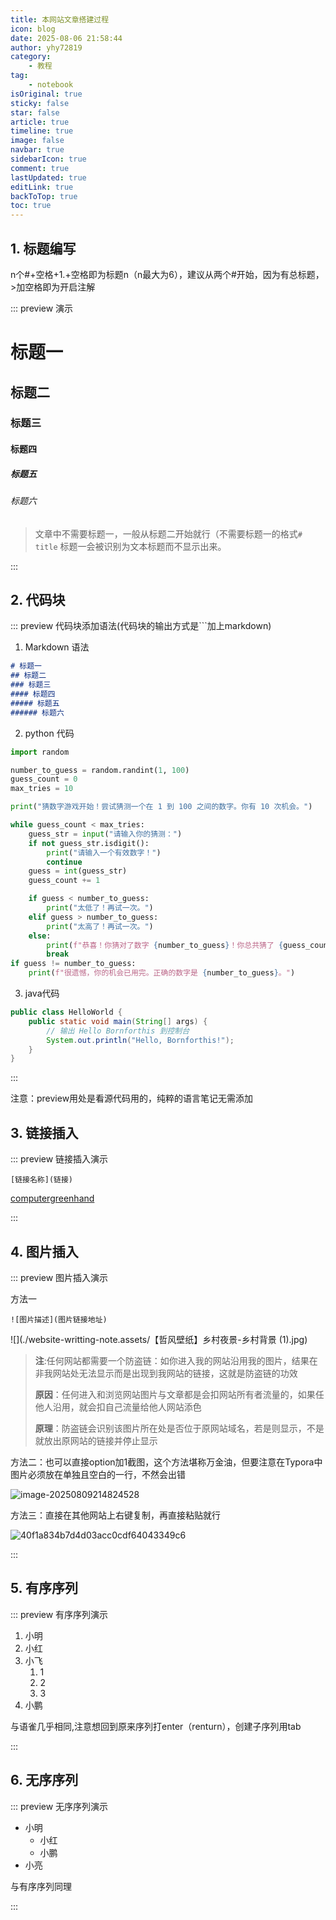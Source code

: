 ```yaml
---
title: 本网站文章搭建过程
icon: blog
date: 2025-08-06 21:58:44
author: yhy72819
category:
    - 教程
tag:
    - notebook
isOriginal: true
sticky: false
star: false
article: true
timeline: true
image: false
navbar: true
sidebarIcon: true
comment: true
lastUpdated: true
editLink: true
backToTop: true
toc: true
---
```


## 1. 标题编写

n个#+空格+1.+空格即为标题n（n最大为6），建议从两个#开始，因为有总标题，>加空格即为开启注解

::: preview 演示

# 标题一

## 标题二

### 标题三

#### 标题四

##### 标题五

###### 标题六

> 文章中不需要标题一，一般从标题二开始就行（不需要标题一的格式`# title` 标题一会被识别为文本标题而不显示出来。

:::

## 2. 代码块

::: preview 代码块添加语法(代码块的输出方式是```加上markdown)

1. Markdown 语法

```markdown
# 标题一
## 标题二
### 标题三
#### 标题四
##### 标题五
###### 标题六
```

2. python 代码

```python
import random

number_to_guess = random.randint(1, 100)
guess_count = 0
max_tries = 10

print("猜数字游戏开始！尝试猜测一个在 1 到 100 之间的数字。你有 10 次机会。")

while guess_count < max_tries:
    guess_str = input("请输入你的猜测：")
    if not guess_str.isdigit():
        print("请输入一个有效数字！")
        continue
    guess = int(guess_str)
    guess_count += 1

    if guess < number_to_guess:
        print("太低了！再试一次。")
    elif guess > number_to_guess:
        print("太高了！再试一次。")
    else:
        print(f"恭喜！你猜对了数字 {number_to_guess}！你总共猜了 {guess_count} 次。")
        break
if guess != number_to_guess:
    print(f"很遗憾，你的机会已用完。正确的数字是 {number_to_guess}。")
```

3. java代码

```java
public class HelloWorld {
    public static void main(String[] args) {
        // 输出 Hello Bornforthis 到控制台
        System.out.println("Hello, Bornforthis!");
    }
}
```

:::

注意：preview用处是看源代码用的，纯粹的语言笔记无需添加

## 3. 链接插入

::: preview 链接插入演示

`[链接名称](链接)`



[computergreenhand](https://computergreenhand.com/)

:::

## 4. 图片插入

::: preview 图片插入演示

方法一

`![图片描述](图片链接地址)`

![](./website-writting-note.assets/【哲风壁纸】乡村夜景-乡村背景 (1).jpg)

> **注**:任何网站都需要一个防盗链：如你进入我的网站沿用我的图片，结果在非我网站处无法显示而是出现到我网站的链接，这就是防盗链的功效
>
> **原因**：任何进入和浏览网站图片与文章都是会扣网站所有者流量的，如果任他人沿用，就会扣自己流量给他人网站添色
>
> **原理**：防盗链会识别该图片所在处是否位于原网站域名，若是则显示，不是就放出原网站的链接并停止显示

方法二：也可以直接option加1截图，这个方法堪称万金油，但要注意在Typora中图片必须放在单独且空白的一行，不然会出错

![image-20250809214824528](./website-writting-note.assets/image-20250809214824528.png)

方法三：直接在其他网站上右键复制，再直接粘贴就行

![40f1a834b7d4d03acc0cdf64043349c6](./website-writting-note.assets/40f1a834b7d4d03acc0cdf64043349c6.png)

:::

## 5. 有序序列

::: preview 有序序列演示

1. 小明
2. 小红
3. 小飞
    1. 1
    2. 2
    3. 3
4. 小鹏

与语雀几乎相同,注意想回到原来序列打enter（renturn），创建子序列用tab

:::

## 6. 无序序列

::: preview 无序序列演示

- 小明
    - 小红
    - 小鹏
- 小亮

与有序序列同理

:::

